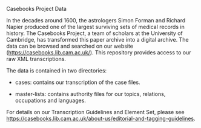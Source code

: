 Casebooks Project Data

In the decades around 1600, the astrologers Simon Forman and Richard Napier produced one of the largest surviving sets of medical records in history. The Casebooks Project, a team of scholars at the University of Cambridge, has transformed this paper archive into a digital archive. The data can be browsed and searched on our website (https://casebooks.lib.cam.ac.uk/). This repository provides access to our raw XML transcriptions.

The data is contained in two directories:

* cases: contains our transcription of the case files.

* master-lists: contains authority files for our topics, relations, occupations and languages.

For details on our Transcription Guidelines and Element Set, please see https://casebooks.lib.cam.ac.uk/about-us/editorial-and-tagging-guidelines.
